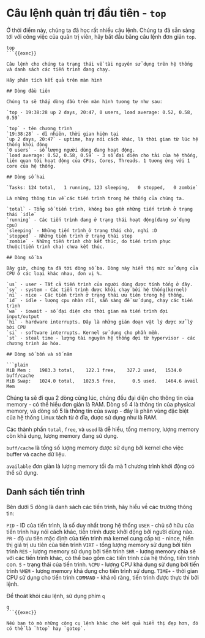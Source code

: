 # Câu lệnh quản trị đầu tiên - `top`

Ở thời điểm này, chúng ta đã học rất nhiều câu lệnh. Chúng ta đã sẵn sàng tới với công việc của quản trị viên, hãy bắt đầu bằng câu lệnh đơn giản `top`.

```plain
top
```{{exec}}

Câu lệnh cho chúng ta trạng thái về tài nguyên sử dụng trên hệ thống và danh sách các tiến trình đang chạy.

Hãy phân tích kết quả trên màn hình

## Dòng đầu tiên

Chúng ta sẽ thấy dòng đầu trên màn hình tương tự như sau:

`top - 19:38:28 up 2 days, 20:47, 0 users, load average: 0.52, 0.58, 0.59`

`top` - tên chương trình
`19:38:28` - dĩ nhiên, thời gian hiện tại
`up 2 days, 20:47` - uptime, hay nói cách khác, là thời gian từ lúc hệ thống khởi động
`0 users` - số lượng người dùng đang hoạt động. 
`load average: 0.52, 0.58, 0.59` - 3 số đại diện cho tải của hệ thống, liên quan tới hoạt động của CPUs, Cores, Threads. 1 tương ứng với 1 core của hệ thống.

## Dòng số hai

`Tasks: 124 total,   1 running, 123 sleeping,   0 stopped,   0 zombie`

Là những thông tin về các tiến trình trong hệ thống của chúng ta.

`total` - Tổng số tiến trình, không bao gồm những tiến trình ở trạng thái `idle`
`running` - Các tiến trình đang ở trạng thái hoạt động(đang sử dụng cpu)
`sleeping` - Những tiến trình ở trạng thái chờ, nghỉ :D 
`stopped` - Những tiến trình ở trạng thái stop
`zombie` - Những tiến trình chờ kết thúc, do tiến trình phục thuộc(tiến trình cha) chưa kết thúc.

## Dòng số ba

Bây giờ, chúng ta đã tới dòng số ba. Dòng này hiển thị mức sử dụng của CPU ở các loại khác nhau, đơn vị %.

`us` - user - Tất cả tiến trình của người dùng được tính tổng ở đây.
`sy` - system - Các tiến trình được khởi chạy bởi hệ thống(kernel)
`ni` - nice - Các tiến trình ở trạng thái ưu tiên trong hệ thống.
`id` - idle - lượng cpu nhàn rỗi, sẵn sàng để sử dụng, chạy các tiến trình
`wa` - iowait - số đại diện cho thời gian mà tiến trình đợi input/output
`hi` - hardware interrupts. Đây là những gián đoạn vật lý được xử lý bởi CPU
`si` - software interrupts. Kernel sử dụng cho phần mềm.
`st` - steal time - lượng tài nguyên hệ thống đợi từ hypervisor - các chương trình ảo hóa.

## Dòng số bốn và số năm

```plain
MiB Mem :   1983.3 total,    122.1 free,    327.2 used,   1534.0 buff/cache
MiB Swap:   1024.0 total,   1023.5 free,      0.5 used.   1464.6 avail Mem 
```

Chúng ta sẽ đi qua 2 dòng cùng lúc, chúng đều đại diện cho thông tin của memory - có thể hiểu đơn giản là RAM. Dòng số 4 là thông tin của physical memory, và dòng số 5 là thông tin của swap - đây là phân vùng đặc biệt của hệ thống Linux tách từ ở đĩa, được sử dụng như là RAM.

Các thành phần `total`, `free`, và `used` là dễ hiểu, tổng memory, lượng memory còn khả dụng, lượng memory đang sử dụng.

`buff/cache` là tổng số lượng memory được sử dụng bởi kernel cho việc buffer và cache dữ liệu.

`available` đơn giản là lượng memory tối đa mà 1 chương trình khởi động có thể sử dụng.

## Danh sách tiến trình

Bên dưới 5 dòng là danh sách các tiến trình, hãy hiểu về các trường thông tin:

`PID` - ID của tiến trình, là số duy nhất trong hệ thống
`USER` - chủ sở hữu của tiến trình hay nói cách khác, tiến trình được khởi động bởi người dùng nào.
`PR` - độ ưu tiên mặc định của tiến trình mà kernel cung cấp
`NI` - nince, hiển thị giá trị ưu tiên của tiến trình
`VIRT` - tổng lượng memory sử dụng bởi tiến trình
`RES` - lượng memory sử dụng bởi tiến trình
`SHR` - lượng memory chia sẻ với các tiến trình khác, có thể bao gồm các tiến trình của hệ thống, tiến trình con.
`S` - trạng thái của tiến trình.
`%CPU` - lượng CPU khả dụng sử dụng bởi tiến trình
`%MEM` - lượng memory khả dụng cho tiến trình sử dụng.
`TIME+` - thời gian CPU sử dụng cho tiến trình
`COMMAND` - khá rõ ràng, tiến trình được thực thi bởi lệnh.

Để thoát khỏi câu lệnh, sử dụng phím `q`

```plain
q
```{{exec}}

Nếu bạn tò mò những công cụ lệnh khác cho kết quả hiển thị đẹp hơn, đó có thể là `htop` hay `gotop`.

